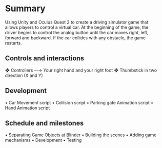# Summary
Using Unity and Oculus Quest 2 to create a driving simulator game that allows players to control a virtual car. At the beginning of the game, the driver begins to
control the analog button until the car moves right, left, forward and backward. If the car collides with any obstacle, the game restarts.

## Controls and interactions
❖ Controllers --→ Your right hand and your right foot
❖ Thumbstick in two direction (X and Y)

## Development
• Car Movement script
• Collision script
• Parking gate Animation script
• Hand Animation script

## Schedule and milestones
• Separating Game Objects at Blinder
• Building the scenes
• Adding game mechanisms
• Development
• Testing

